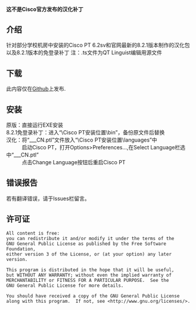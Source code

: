 
#### 这不是Cisco官方发布的汉化补丁

## 介绍

针对部分学校机房中安装的Cisco PT 6.2sv和官网最新的8.2.1版本制作的汉化包
以及8.2.1版本的免登录补丁
注：.ts文件为QT&nbsp;Linguist编辑用源文件

## 下载

此内容仅在[Github](https://github.com/Hu-Tao-0715/Cisco-PT_ZH-CN/releases)上发布.

## 安装

原版：直接运行EXE安装<br>
8.2.1免登录补丁：进入“\Cisco PT安装位置\bin”，备份原文件后替换<br>
汉化：将“___CN.ptl”文件放入“\Cisco PT安装位置\languages”中<br>
&emsp;&emsp;&emsp;启动Cisco PT，打开Options>Preferences...,在Select Language栏选中“___CN.ptl”<br>
&emsp;&emsp;&emsp;点击Change Language按钮后重启Cisco PT

## 错误报告

若有翻译错误，请于Issues栏留言。

## 许可证

    All content is free:
    you can redistribute it and/or modify it under the terms of the
    GNU General Public License as published by the Free Software Foundation,
    either version 3 of the License, or (at your option) any later version.

    This program is distributed in the hope that it will be useful,
    but WITHOUT ANY WARRANTY; without even the implied warranty of
    MERCHANTABILITY or FITNESS FOR A PARTICULAR PURPOSE.  See the
    GNU General Public License for more details.

    You should have received a copy of the GNU General Public License
    along with this program.  If not, see <http://www.gnu.org/licenses/>.